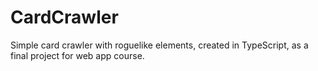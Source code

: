 # CardCrawler
Simple card crawler with roguelike elements, created in TypeScript, as a final project for web app course.
